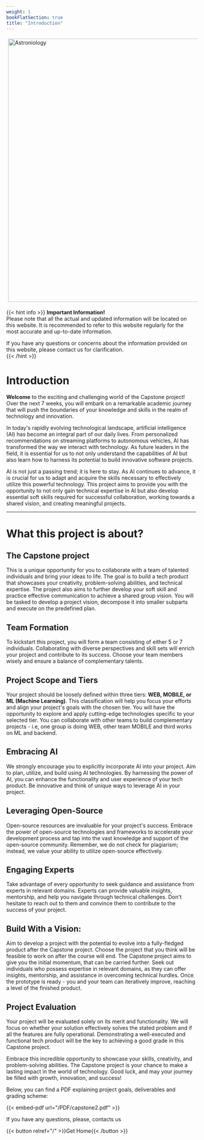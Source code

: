 ```yaml
---
weight: 1
bookFlatSection: true
title: "Introduction"
---
```



<div class="wrapper" style="display: flex; justify-content: left; align-items: center;">
    <img src="/capstone_logo.png" alt="Astroniology" width="700" style="padding: 5px; border-radius: 5px; box-shadow: 0 0 0 rgba(0,0,0,0.45);">
</div>

{{< hint info >}}
**Important Information!**  
Please note that all the actual and updated information will be located on this website. It is recommended to refer to this website regularly for the most accurate and up-to-date information.

If you have any questions or concerns about the information provided on this website, please contact us for clarification.  
{{< /hint >}}

# **Introduction** 

**Welcome** to the exciting and challenging world of the Capstone project! Over the next 7 weeks, you will embark on a remarkable academic journey that will push the boundaries of your knowledge and skills in the realm of technology and innovation.

In today's rapidly evolving technological landscape, artificial intelligence (AI) has become an integral part of our daily lives. From personalized recommendations on streaming platforms to autonomous vehicles, AI has transformed the way we interact with technology. As future leaders in the field, it is essential for us to not only understand the capabilities of AI but also learn how to harness its potential to build innovative software projects.

AI is not just a passing trend; it is here to stay. As AI continues to advance, it is crucial for us to adapt and acquire the skills necessary to effectively utilize this powerful technology. This project aims to provide you with the opportunity to not only gain technical expertise in AI but also develop essential soft skills required for successful collaboration, working towards a shared vision, and creating meaningful projects.

----

# **What this project is about?** 

## **The Capstone project** 
This is a unique opportunity for you to collaborate with a team of talented individuals and bring your ideas to life. The goal is to build a tech product that showcases your creativity, problem-solving abilities, and technical expertise. The project also aims to further develop your soft skill and practice effective communication to achieve a shared group vision. You will be tasked to develop a project vision, decompose it into smaller subparts and execute on the predefined plan.

## **Team Formation**

To kickstart this project, you will form a team consisting of either 5 or 7 individuals. Collaborating with diverse perspectives and skill sets will enrich your project and contribute to its success. Choose your team members wisely and ensure a balance of complementary talents.

## **Project Scope and Tiers**

Your project should be loosely defined within three tiers: **WEB, MOBILE, or ML (Machine Learning)**. This classification will help you focus your efforts and align your project's goals with the chosen tier. You will have the opportunity to explore and apply cutting-edge technologies specific to your selected tier. You can collaborate with other teams to build complementary projects - i.e, one group is doing WEB, other team MOBILE and third works on ML and backend. 

## **Embracing AI**

We strongly encourage you to explicitly incorporate AI into your project. Aim to plan, utilize, and build using AI technologies. By harnessing the power of AI, you can enhance the functionality and user experience of your tech product. Be innovative and think of unique ways to leverage AI in your project.

## **Leveraging Open-Source**

Open-source resources are invaluable for your project's success. Embrace the power of open-source technologies and frameworks to accelerate your development process and tap into the vast knowledge and support of the open-source community. Remember, we do not check for plagiarism; instead, we value your ability to utilize open-source effectively.

## **Engaging Experts**

Take advantage of every opportunity to seek guidance and assistance from experts in relevant domains. Experts can provide valuable insights, mentorship, and help you navigate through technical challenges. Don't hesitate to reach out to them and convince them to contribute to the success of your project.

## **Build With a Vision**:

Aim to develop a project with the potential to evolve into a fully-fledged product after the Capstone project. Choose the project that you think will be feasible to work on after the course will end. The Capstone project aims to give you the initial momentum, that can be carried further. Seek out individuals who possess expertise in relevant domains, as they can offer insights, mentorship, and assistance in overcoming technical hurdles. Once the prototype is ready - you and your team can iteratively improve, reaching a level of the finished product. 
## **Project Evaluation**

Your project will be evaluated solely on its merit and functionality. We will focus on whether your solution effectively solves the stated problem and if all the features are fully operational. Demonstrating a well-executed and functional tech product will be the key to achieving a good grade in this Capstone project.

Embrace this incredible opportunity to showcase your skills, creativity, and problem-solving abilities. The Capstone project is your chance to make a lasting impact in the world of technology. Good luck, and may your journey be filled with growth, innovation, and success!
  
Below, you can find a PDF explaining project goals, deliverables and grading scheme:

{{< embed-pdf url="/PDF/capstone2.pdf" >}}

If you have any questions, please, contacts us

{{< button relref="/" >}}Get Home{{< /button >}}